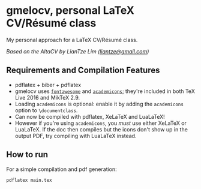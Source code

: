 # gmelocv, personal LaTeX CV/Résumé class

My personal approach for a LaTeX CV/Résumé class.

_Based on the AltaCV by LianTze Lim (liantze@gmail.com)_

## Requirements and Compilation Features
- pdflatex + biber + pdflatex
- gmelocv uses [`fontawesome`](http://www.ctan.org/pkg/fontawesome) and [`academicons`](http://www.ctan.org/pkg/academicons); they're included in both TeX Live 2016 and MikTeX 2.9.
- Loading `academicons` is optional: enable it by adding the `academicons` option to `\documentclass`.
- Can now be compiled with pdflatex, XeLaTeX and LuaLaTeX!
- However if you're using `academicons`, you _must_ use either XeLaTeX or LuaLaTeX. If the doc then compiles but the icons don't show up in the output PDF, try compiling with LuaLaTeX instead.

## How to run
For a simple compilation and pdf generation:
```bash
pdflatex main.tex
```